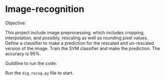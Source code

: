 # Image-recognition

Objective:

This project include image preprocessing, which includes cropping, interpolation, and possibly, rescaling as well as rounding pixel values.
Define a classifier to make a prediction for the rescaled and un-rescaled version of the image. Train the SVM classifier and make the prediction.
The accuracy is 95%.

Guildline to run the code:

Run the `dig_recog.py` file to start.

